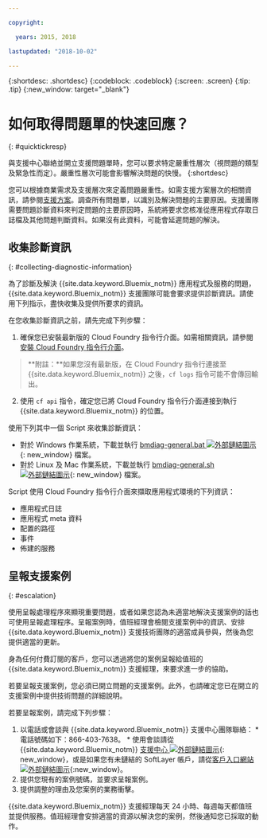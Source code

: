 ```yaml
---

copyright:

  years: 2015, 2018

lastupdated: "2018-10-02"

---
```



{:shortdesc: .shortdesc}
{:codeblock: .codeblock}
{:screen: .screen}
{:tip: .tip}
{:new_window: target="_blank"}


# 如何取得問題單的快速回應？
{: #quicktickresp}

與支援中心聯絡並開立支援問題單時，您可以要求特定嚴重性層次（視問題的類型及緊急性而定）。嚴重性層次可能會影響解決問題的快慢。
{:shortdesc}

您可以根據商業需求及支援層次來定義問題嚴重性。如需支援方案層次的相關資訊，請參閱[支援方案](/docs/get-support/index.html)。調查所有問題單，以識別及解決問題的主要原因。支援團隊需要問題診斷資料來判定問題的主要原因時，系統將要求您核准從應用程式存取日誌檔及其他問題判斷資料。如果沒有此資料，可能會延遲問題的解決。

## 收集診斷資訊
{: #collecting-diagnostic-information}

為了診斷及解決 {{site.data.keyword.Bluemix_notm}} 應用程式及服務的問題，{{site.data.keyword.Bluemix_notm}} 支援團隊可能會要求提供診斷資訊。請使用下列指示，盡快收集及提供所要求的資訊。

在您收集診斷資訊之前，請先完成下列步驟：

1. 確保您已安裝最新版的 Cloud Foundry 指令行介面。如需相關資訊，請參閱[安裝 Cloud Foundry 指令行介面](/docs/starters/install_cli.html)。
>**附註：**如果您沒有最新版，在 Cloud Foundry 指令行連接至 {{site.data.keyword.Bluemix_notm}} 之後，`cf logs` 指令可能不會傳回輸出。
2. 使用 `cf api` 指令，確定您已將 Cloud Foundry 指令行介面連接到執行 {{site.data.keyword.Bluemix_notm}} 的位置。

使用下列其中一個 Script 來收集診斷資訊：

  * 對於 Windows 作業系統，下載並執行 [bmdiag-general.bat ![外部鏈結圖示](../icons/launch-glyph.svg "外部鏈結圖示")](http://bluemix-mustgather.mybluemix.net/mustgather/general/bmdiag-general.bat){: new_window} 檔案。
  * 對於 Linux 及 Mac 作業系統，下載並執行 [bmdiag-general.sh ![外部鏈結圖示](../icons/launch-glyph.svg "外部鏈結圖示")](http://bluemix-mustgather.mybluemix.net/mustgather/general/bmdiag-general.sh){: new_window} 檔案。

Script 使用 Cloud Foundry 指令行介面來擷取應用程式環境的下列資訊：
  * 應用程式日誌
  * 應用程式 meta 資料
  * 配置的路徑
  * 事件
  * 佈建的服務

## 呈報支援案例
{: #escalation}

使用呈報處理程序來顯現重要問題，或者如果您認為未適當地解決支援案例的話也可使用呈報處理程序。呈報案例時，值班經理會檢閱支援案例中的資訊、安排 {{site.data.keyword.Bluemix_notm}} 支援技術團隊的適當成員參與，然後為您提供適當的更新。

身為任何付費訂閱的客戶，您可以透過將您的案例呈報給值班的 {{site.data.keyword.Bluemix_notm}} 支援經理，來要求進一步的協助。 

若要呈報支援案例，您必須已開立問題的支援案例。此外，也請確定您已在開立的支援案例中提供技術問題的詳細說明。

 若要呈報案例，請完成下列步驟：

  1. 以電話或會談與 {{site.data.keyword.Bluemix_notm}} 支援中心團隊聯絡：
    * 電話號碼如下：866-403-7638。
    * 使用會談請從 {{site.data.keyword.Bluemix_notm}} [支援中心 ![外部鏈結圖示](../icons/launch-glyph.svg "外部鏈結圖示")](https://console.bluemix.net/unifiedsupport/supportcenter){: new_window}，或是如果您有未鏈結的 SoftLayer 帳戶，請從[客戶入口網站 ![外部鏈結圖示](../icons/launch-glyph.svg)](https://control.softlayer.com/){:new_window}。
  2. 提供您現有的案例號碼，並要求呈報案例。
  3. 提供調整的理由及您案例的業務衝擊。

{{site.data.keyword.Bluemix_notm}} 支援經理每天 24 小時、每週每天都值班並提供服務。值班經理會安排適當的資源以解決您的案例，然後通知您已採取的動作。
